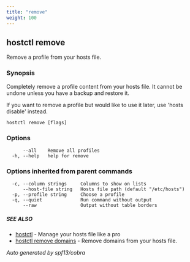 ```yaml
---
title: "remove"
weight: 100
---
```


## hostctl remove

Remove a profile from your hosts file.

### Synopsis


Completely remove a profile content from your hosts file.
It cannot be undone unless you have a backup and restore it.

If you want to remove a profile but would like to use it later,
use 'hosts disable' instead.


```
hostctl remove [flags]
```

### Options

```
      --all    Remove all profiles
  -h, --help   help for remove
```

### Options inherited from parent commands

```
  -c, --column strings     Columns to show on lists
      --host-file string   Hosts file path (default "/etc/hosts")
  -p, --profile string     Choose a profile
  -q, --quiet              Run command without output
      --raw                Output without table borders
```

##### SEE ALSO

* [hostctl](/docs/cli-usage/hostctl)	 - Manage your hosts file like a pro
* [hostctl remove domains](/docs/cli-usage/remove_domains)	 - Remove domains from your hosts file.

*Auto generated by spf13/cobra*
